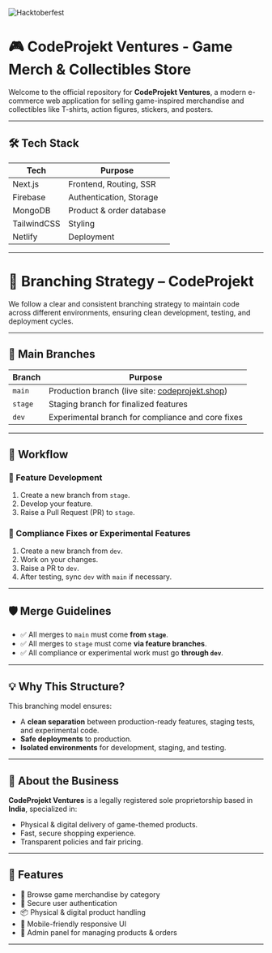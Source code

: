 ![Hacktoberfest](https://img.shields.io/badge/Hacktoberfest-2025-blueviolet?style=flat-square&logo=github)

# 🎮 CodeProjekt Ventures - Game Merch & Collectibles Store

Welcome to the official repository for **CodeProjekt Ventures**, a modern e-commerce web application for selling game-inspired merchandise and collectibles like T-shirts, action figures, stickers, and posters.

---

## 🛠️ Tech Stack

| Tech        | Purpose                              |
|-------------|------------------------------------- |
| Next.js     | Frontend, Routing, SSR               |
| Firebase    | Authentication, Storage              |
| MongoDB     | Product & order database             |
| TailwindCSS | Styling                              |
| Netlify     | Deployment                           |

---

# 🧬 Branching Strategy – CodeProjekt

We follow a clear and consistent branching strategy to maintain code across different environments, ensuring clean development, testing, and deployment cycles.

---

## 🧵 Main Branches

| Branch | Purpose |
|--------|---------|
| `main` | Production branch (live site: [codeprojekt.shop](https://codeprojekt.shop)) |
| `stage` | Staging branch for finalized features |
| `dev` | Experimental branch for compliance and core fixes |

---

## 🌿 Workflow

### 🔧 Feature Development
1. Create a new branch from `stage`.
2. Develop your feature.
3. Raise a Pull Request (PR) to `stage`.

### 🧪 Compliance Fixes or Experimental Features
1. Create a new branch from `dev`.
2. Work on your changes.
3. Raise a PR to `dev`.
4. After testing, sync `dev` with `main` if necessary.

---

## 🛡️ Merge Guidelines

- ✅ All merges to `main` must come **from `stage`**.
- ✅ All merges to `stage` must come **via feature branches**.
- ✅ All compliance or experimental work must go **through `dev`**.

---

## 💡 Why This Structure?

This branching model ensures:
- A **clean separation** between production-ready features, staging tests, and experimental code.
- **Safe deployments** to production.
- **Isolated environments** for development, staging, and testing.

---

## 🏢 About the Business

**CodeProjekt Ventures** is a legally registered sole proprietorship based in **India**, specialized in:
- Physical & digital delivery of game-themed products.
- Fast, secure shopping experience.
- Transparent policies and fair pricing.

---

## 🚀 Features

- 🛒 Browse game merchandise by category
- 🔐 Secure user authentication
- 📦 Physical & digital product handling
- 📱 Mobile-friendly responsive UI
- 🧾 Admin panel for managing products & orders

---



